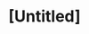 ---
pid: vp57
title: "[Untitled]"
location_transcription: 
coordinates: "[-75.176467794215, 40.035812959018]"
zipcode: '19144'
gen_neighborhood: Northwest Philadelphia
neighborhood: Germantown
outside_phl: 
age: '25'
age_range: 20-29
instagram: 
image_file_name: vp_57.jpg
proposal_transcription: 
topic: Unknown
topic_summary: '0'
type: 2D,Mural
keywords_other: me, mural
credit: 
image_labels: 
twitter: 
facebook: 
permalink: "/monuments/vp57/"
layout: item-page
---